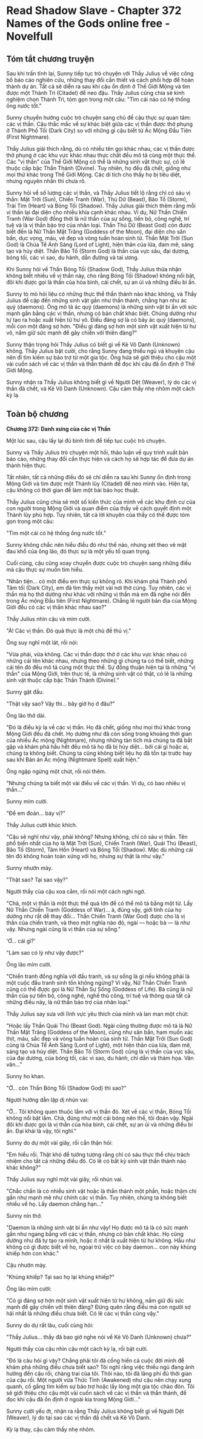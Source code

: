 # Read Shadow Slave - Chapter 372 Names of the Gods online free - Novelfull

## Tóm tắt chương truyện

Sau khi trấn tĩnh lại, Sunny tiếp tục trò chuyện với Thầy Julius về việc công bố báo cáo nghiên cứu, những thay đổi cần thiết và cách phối hợp để hoàn thành dự án. Tất cả sẽ diễn ra sau khi cậu ổn định ở Thế Giới Mộng và tìm được một Thành Trì (Citadel) để neo đậu. Thầy Julius cũng chia sẻ kinh nghiệm chọn Thành Trì, tóm gọn trong một câu: "Tìm cái nào có hệ thống ống nước tốt."

Sunny chuyển hướng cuộc trò chuyện sang chủ đề cậu thực sự quan tâm: các vị thần. Cậu thắc mắc về sự khác biệt giữa các vị thần được thờ phụng ở Thành Phố Tối (Dark City) so với những gì cậu biết từ Ác Mộng Đầu Tiên (First Nightmare).

Thầy Julius giải thích rằng, dù có nhiều tên gọi khác nhau, các vị thần được thờ phụng ở các khu vực khác nhau thực chất đều mô tả cùng một thực thể. Các "vị thần" của Thế Giới Mộng có thể là những sinh vật thực sự, có lẽ thuộc cấp bậc Thần Thánh (Divine). Tuy nhiên, họ đều đã chết, giống như mọi thứ khác trong Thế Giới Mộng. Các di tích cho thấy họ bị tiêu diệt, nhưng nguyên nhân thì chưa rõ.

Sunny hỏi về số lượng các vị thần, và Thầy Julius tiết lộ rằng chỉ có sáu vị thần: Mặt Trời (Sun), Chiến Tranh (War), Thú Dữ (Beast), Bão Tố (Storm), Trái Tim (Heart) và Bóng Tối (Shadow). Thầy Julius giải thích thêm rằng mỗi vị thần lại đại diện cho nhiều khía cạnh khác nhau. Ví dụ, Nữ Thần Chiến Tranh (War God) đồng thời là nữ thần của sự sống, tiến bộ, công nghệ, trí tuệ và là vị thần bảo trợ của nhân loại. Thần Thú Dữ (Beast God) còn được biết đến là Nữ Thần Mặt Trăng (Goddess of the Moon), đại diện cho săn bắn, dục vọng, máu, vẻ đẹp và vòng tuần hoàn sinh tử. Thần Mặt Trời (Sun God) là Chúa Tể Ánh Sáng (Lord of Light), hiện thân của lửa, đam mê, sáng tạo và hủy diệt. Thần Bão Tố (Storm God) là thần của vực sâu, đại dương, bóng tối, các vì sao, du hành, dẫn đường và tai ương.

Khi Sunny hỏi về Thần Bóng Tối (Shadow God), Thầy Julius thừa nhận không biết nhiều về vị thần này, cho rằng Bóng Tối (Shadow) không nổi bật, đôi khi được gọi là thần của hòa bình, cái chết, sự an ủi và những điều bí ẩn.

Sunny tò mò hỏi liệu có những thực thể thần thánh nào khác không, và Thầy Julius đề cập đến những sinh vật gần như thần thánh, chẳng hạn như ác quỷ (daemons). Ông mô tả ác quỷ (daemons) là những sinh vật bí ẩn với sức mạnh gần bằng các vị thần, nhưng có bản chất khác biệt. Chúng dường như tự tạo ra hoặc xuất hiện từ hư vô. Điều đáng sợ là có bảy ác quỷ (daemons), mỗi con một đáng sợ hơn. "Điều gì đáng sợ hơn một sinh vật xuất hiện từ hư vô, nắm giữ sức mạnh để gây chiến với thiên đàng?"

Sunny thận trọng hỏi Thầy Julius có biết gì về Kẻ Vô Danh (Unknown) không. Thầy Julius bật cười, cho rằng Sunny đang thiếu ngủ và khuyên cậu nên đi tìm kiếm sự bảo trợ từ một gia tộc. Ông hứa sẽ giới thiệu cho cậu một vài cuốn sách về các vị thần và thần thánh để đọc khi cậu đã ổn định ở Thế Giới Mộng.

Sunny nhận ra Thầy Julius không biết gì về Người Dệt (Weaver), lý do các vị thần đã chết, và Kẻ Vô Danh (Unknown). Cậu cảm thấy nhẹ nhõm một cách kỳ lạ.

## Toàn bộ chương

**Chương 372: Danh xưng của các vị Thần**

Một lúc sau, cậu lấy lại đủ bình tĩnh để tiếp tục cuộc trò chuyện.

Sunny và Thầy Julius trò chuyện một hồi, thảo luận về quy trình xuất bản báo cáo, những thay đổi cần thực hiện và cách họ sẽ hợp tác để đưa dự án thành hiện thực.

Tất nhiên, tất cả những điều đó sẽ chỉ diễn ra sau khi Sunny ổn định trong Mộng Giới và tìm được một Thành lũy (Citadel) để neo mình vào. Hiện tại, cậu không có thời gian để làm một bài báo học thuật.

Thầy Julius cũng chia sẻ một số kiến thức của mình về các khu định cư của con người trong Mộng Giới và quan điểm của thầy về cách quyết định một Thành lũy phù hợp. Tuy nhiên, tất cả lời khuyên của thầy có thể được tóm gọn trong một câu:

"Tìm một cái có hệ thống ống nước tốt."

Sunny không chắc nên hiểu điều đó như thế nào, nhưng xét theo vẻ mặt đau khổ của ông lão, đó thực sự là một yếu tố quan trọng.

Cuối cùng, cậu cũng xoay chuyển được cuộc trò chuyện sang những điều mà cậu thực sự muốn tìm hiểu.

"Nhân tiện... có một điều em thực sự không rõ. Khi khám phá Thành phố Tăm tối (Dark City), em đã tìm thấy một vài nơi thờ cúng. Tuy nhiên, các vị thần mà họ thờ dường như khác với những vị thần mà em đã nghe nói đến trong Ác mộng Đầu tiên (First Nightmare). Chẳng lẽ người bản địa của Mộng Giới đều có các vị thần khác nhau sao?"

Thầy Julius nhìn cậu và mỉm cười.

"À! Các vị thần. Đó quả thực là một chủ đề thú vị."

Ông suy nghĩ một lát, rồi nói:

"Vừa phải, vừa không. Các vị thần được thờ ở các khu vực khác nhau có những cái tên khác nhau, nhưng theo những gì chúng ta có thể biết, những cái tên đó đều mô tả cùng một thực thể. Sự đồng thuận hiện tại là những "vị thần" của Mộng Giới, trên thực tế, là những sinh vật có thật, có lẽ là những sinh vật thuộc cấp bậc Thần Thánh (Divine)."

Sunny gật đầu.

"Thật vậy sao? Vậy thì... bây giờ họ ở đâu?"

Ông lão thở dài.

"Đó là điều kỳ lạ về các vị thần. Họ đã chết, giống như mọi thứ khác trong Mộng Giới đều đã chết. Họ dường như đã còn sống trong khoảng thời gian của nhiều Ác mộng (Nightmare), nhưng những tàn tích mà chúng ta đã bắt gặp và khám phá hầu hết đều mô tả họ đã bị hủy diệt... bởi cái gì hoặc ai, chúng ta không biết. Chúng ta cũng không biết liệu họ đã tồn tại trước hay sau khi Bản án Ác mộng (Nightmare Spell) xuất hiện."

Ông ngập ngừng một chút, rồi nói thêm.

"Nhưng chúng ta biết một vài điều về các vị thần. Ví dụ, có bao nhiêu vị thần..."

Sunny mỉm cười.

"Để em đoán... bảy vị?"

Thầy Julius cười khúc khích.

"Cậu sẽ nghĩ như vậy, phải không? Nhưng không, chỉ có sáu vị thần. Tên phổ biến nhất của họ là Mặt Trời (Sun), Chiến Tranh (War), Quái Thú (Beast), Bão Tố (Storm), Tâm Hồn (Heart) và Bóng Tối (Shadow). Mặc dù những cái tên đó không hoàn toàn xứng với họ, nhưng sự thật là như vậy."

Sunny nhướn mày.

"Thật sao? Tại sao vậy?"

Người thầy của cậu xoa cằm, rồi nói một cách nghi ngờ.

"Chà, một vị thần là một thực thể quá lớn để có thể mô tả bằng một từ. Lấy Nữ Thần Chiến Tranh (Goddess of War)... à, đúng vậy, giới tính của họ dường như rất dễ thay đổi... Thần Chiến Tranh (War God) được cho là vị thần của chiến tranh, và theo một nghĩa nào đó, ngài — hoặc bà — là như vậy. Nhưng ngài cũng là vị thần của sự sống."

'Ơ... cái gì?'

"Làm sao có lý như vậy được?"

Ông lão mỉm cười.

"Chiến tranh đồng nghĩa với đấu tranh, và sự sống là gì nếu không phải là một cuộc đấu tranh sinh tồn không ngừng? Vì vậy, Nữ Thần Chiến Tranh cũng có thể được gọi là Nữ Thần Sự Sống (Goddess of Life). Bà cũng là nữ thần của sự tiến bộ, công nghệ, nghề thủ công, trí tuệ và thông qua tất cả những điều này, là nữ thần bảo trợ của nhân loại."

Thầy Julius say sưa với lĩnh vực yêu thích của mình và lan man một chút:

"Hoặc lấy Thần Quái Thú (Beast God). Ngài cũng thường được mô tả là Nữ Thần Mặt Trăng (Goddess of the Moon), cũng như săn bắn, ham muốn xác thịt, máu, sắc đẹp và vòng tuần hoàn của sinh tử. Thần Mặt Trời (Sun God) cũng là Chúa Tể Ánh Sáng (Lord of Light), một hiện thân của lửa, đam mê, sáng tạo và hủy diệt. Thần Bão Tố (Storm God) cũng là vị thần của vực sâu, của đại dương, của bóng tối, các vì sao, du hành, chỉ dẫn và thảm họa. Vân vân..."

Sunny ho khan.

"Ờ... còn Thần Bóng Tối (Shadow God) thì sao?"

Người hướng dẫn lập dị nhún vai:

"Ờ... Tôi không quen thuộc lắm với vị thần đó. Xét về các vị thần, Bóng Tối không nổi bật lắm. Chà, đúng như một cái bóng nên thế, tôi đoán vậy. Ngài đôi khi được gọi là vị thần của hòa bình, cái chết, sự an ủi và những điều bí ẩn. Đại khái là vậy, tôi nghĩ."

Sunny do dự một vài giây, rồi cẩn thận hỏi:

"Em hiểu rồi. Thật khó để tưởng tượng rằng chỉ có sáu thực thể chịu trách nhiệm cho tất cả những điều đó. Có lẽ có bất kỳ sinh vật thần thánh nào khác không?"

Thầy Julius suy nghĩ một vài giây, rồi nhún vai.

"Chắc chắn là có nhiều sinh vật hoặc là thần thánh một phần, hoặc thậm chí gần như mạnh mẽ như chính các vị thần. Tuy nhiên, chúng ta không biết nhiều về họ. Lấy daemon chẳng hạn..."

Sunny nín thở.

"Daemon là những sinh vật bí ẩn như vậy! Họ được mô tả là có sức mạnh gần như ngang bằng với các vị thần, nhưng có bản chất khác. Họ cũng dường như đã tự tạo ra mình, hoặc ít nhất là xuất hiện từ hư không. Hầu như không có gì được biết về họ, ngoại trừ việc có bảy daemon... con này khủng khiếp hơn con khác."

Cậu nhướn mày.

"Khủng khiếp? Tại sao họ lại khủng khiếp?"

Ông lão mỉm cười:

"Có gì đáng sợ hơn một sinh vật xuất hiện từ hư không, nắm giữ đủ sức mạnh để gây chiến với thiên đàng? Đừng quên rằng điều mà con người sợ hãi nhất là những điều chưa biết. Có lẽ các vị thần cũng vậy."

Sunny do dự rất lâu, cuối cùng hỏi:

"Thầy Julius... thầy đã bao giờ nghe nói về Kẻ Vô Danh (Unknown) chưa?"

Người thầy của cậu nhìn cậu một cách kỳ lạ, rồi bật cười.

"Đó là câu hỏi gì vậy? Chẳng phải tôi đã cống hiến cả cuộc đời mình để khám phá những điều chưa biết sao? Tôi nghĩ rằng việc thiếu ngủ đang ảnh hưởng đến cậu rồi, chàng trai của tôi. Thôi nào, tôi đã lãng phí đủ thời gian của cậu rồi. Một người vừa Thức Tỉnh (Awakened) như cậu nên chạy xung quanh, cố gắng tìm kiếm sự bảo trợ hoặc lấy lòng một gia tộc chào đón. Tôi sẽ giới thiệu cho cậu một vài cuốn sách về các vị thần và thần thánh, để đọc khi cậu đã ổn định ở ngoài kia trong Mộng Giới..."

Sunny cười yếu ớt, nhận ra rằng Thầy Julius không biết gì về Người Dệt (Weaver), lý do tại sao các vị thần đã chết và Kẻ Vô Danh.

Kỳ lạ thay, cậu cảm thấy nhẹ nhõm.